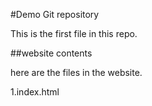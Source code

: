 #Demo Git repository

This is the first  file in this repo.

##website contents

here are the files in the website.

1.index.html